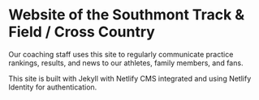 # Website of the Southmont Track & Field / Cross Country

Our coaching staff uses this site to regularly communicate practice rankings, results, and news to our athletes, family members, and fans.

This site is built with Jekyll with Netlify CMS integrated and using Netlify Identity for
authentication.
